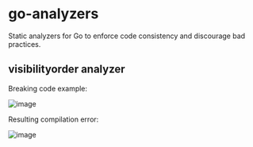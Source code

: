 # go-analyzers
Static analyzers for Go to enforce code consistency and discourage bad practices.

## visibilityorder analyzer

Breaking code example:

![image](https://user-images.githubusercontent.com/1499307/171998356-2f976920-cab5-48b7-8b9a-ec03eb7d5ee5.png)

Resulting compilation error:

![image](https://user-images.githubusercontent.com/1499307/171998390-9e413a54-c84b-4379-b00b-854f5be72a7b.png)
